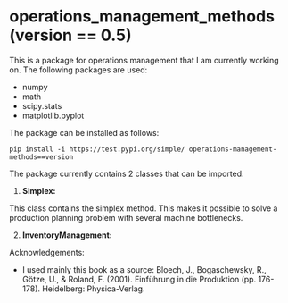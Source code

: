 # operations_management_methods (version == 0.5)

This is a package for operations management that I am currently working on. The following packages are used:
- numpy
- math
- scipy.stats
- matplotlib.pyplot

The package can be installed as follows:

`pip install -i https://test.pypi.org/simple/ operations-management-methods==version`

The package currently contains 2 classes that can be imported:

1. **Simplex:**

This class contains the simplex method. This makes it possible to solve a production planning problem with several machine bottlenecks.

2. **InventoryManagement:**

Acknowledgements:
- I used mainly this book as a source: Bloech, J., Bogaschewsky, R., Götze, U., & Roland, F. (2001). Einführung in die Produktion (pp. 176-178). Heidelberg: Physica-Verlag.
